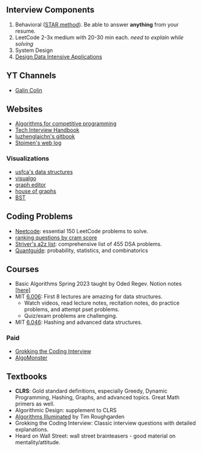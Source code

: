 ## Interview Components

1. Behavioral ([STAR method](https://capd.mit.edu/resources/the-star-method-for-behavioral-interviews/)). Be able to answer **anything** from your resume.
2. LeetCode 2-3x medium with 20-30 min each. *need to explain while solving*
3. System Design
4. [Design Data Intensive Applications](https://github.com/lafengnan/ebooks-1/blob/master/Designing%20Data%20Intensive%20Applications.pdf)

## YT Channels

- [Galin Colin](https://www.youtube.com/@ColinGalen)

## Websites

- [Algorithms for competitive programming](https://cp-algorithms.com/)
- [Tech Interview Handbook](https://www.techinterviewhandbook.org/coding-interview-study-plan/)
- [Iuzhenglaichn's gitbook](https://liuzhenglaichn.gitbook.io/algorithm)
- [Stoimen's web log](http://www.stoimen.com/category/algorithms/)

### Visualizations

- [usfca's data structures](https://www.cs.usfca.edu/~galles/visualization/Algorithms.html)
- [visualgo](https://visualgo.net/en)
- [graph editor](https://csacademy.com/app/graph_editor/)
- [house of graphs](https://houseofgraphs.org/)
- [BST](https://codepen.io/mit6006/pen/NOWddZ)

## Coding Problems

- [Neetcode](https://neetcode.io/roadmap): essential 150 LeetCode problems to solve.
- [ranking questions by cram score](https://jeremyaguilon.me/blog/ranking_interview_questions_by_cram_score)
- [Striver's a2z list](https://takeuforward.org/strivers-a2z-dsa-course/strivers-a2z-dsa-course-sheet-2/): comprehensive list of 455 DSA problems.
- [Quantguide](https://www.quantguide.io/playlist/top50): probability, statistics, and combinatorics

## Courses

- Basic Algorithms Spring 2023 taught by Oded Regev. Notion notes [[here]](https://masdranif.notion.site/Basic-Algorithms-Spring-23-0fdc855b62e94371884c19aca4354412)
- MIT [6.006](https://ocw.mit.edu/courses/6-006-introduction-to-algorithms-spring-2020/): First 8 lectures are amazing for data structures.
  - Watch videos, read lecture notes, recitation notes, do practice problems, and attempt pset problems.
  - Quiz/exam problems are challenging.
- MIT [6.046](https://ocw.mit.edu/courses/6-046j-design-and-analysis-of-algorithms-spring-2015/): Hashing and advanced data structures.

### Paid

- [Grokking the Coding Interview](https://www.educative.io/courses/grokking-coding-interview-patterns-python)
- [AlgoMonster](https://algo.monster/evaluator)

## Textbooks

- **CLRS**: Gold standard definitions, especially Greedy, Dynamic Programming, Hashing, Graphs, and advanced topics. Great Math primers as well.
- Algorithmic Design: supplement to CLRS
- [Algorithms Illuminated](https://www.algorithmsilluminated.org/) by Tim Roughgarden
- Grokking the Coding Interview: Classic interview questions with detailed explanations.
- Heard on Wall Street: wall street brainteasers - good material on mentality/attitude.

